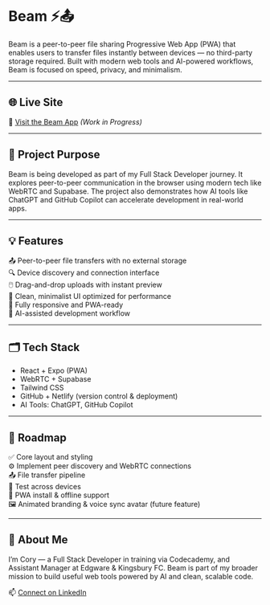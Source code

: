 # Beam ⚡📤  
Beam is a peer-to-peer file sharing Progressive Web App (PWA) that enables users to transfer files instantly between devices — no third-party storage required. Built with modern web tools and AI-powered workflows, Beam is focused on speed, privacy, and minimalism.

---

## 🌐 Live Site  
🔗 [Visit the Beam App](https://astonishing-maamoul-d52779.netlify.app/) *(Work in Progress)*

---

## 🧠 Project Purpose  
Beam is being developed as part of my Full Stack Developer journey. It explores peer-to-peer communication in the browser using modern tech like WebRTC and Supabase. The project also demonstrates how AI tools like ChatGPT and GitHub Copilot can accelerate development in real-world apps.

---

## 💡 Features  
📤 Peer-to-peer file transfers with no external storage  
🔍 Device discovery and connection interface  
🖱️ Drag-and-drop uploads with instant preview  
🎯 Clean, minimalist UI optimized for performance  
📱 Fully responsive and PWA-ready  
🚀 AI-assisted development workflow  

---

## 🗂️ Tech Stack  
- React + Expo (PWA)  
- WebRTC + Supabase  
- Tailwind CSS  
- GitHub + Netlify (version control & deployment)  
- AI Tools: ChatGPT, GitHub Copilot  

---

## 📌 Roadmap  
✅ Core layout and styling  
⚙️ Implement peer discovery and WebRTC connections  
📤 File transfer pipeline  
🧪 Test across devices  
📱 PWA install & offline support  
🖼️ Animated branding & voice sync avatar (future feature)

---

## 👤 About Me  
I’m Cory — a Full Stack Developer in training via Codecademy, and Assistant Manager at Edgware & Kingsbury FC. Beam is part of my broader mission to build useful web tools powered by AI and clean, scalable code.

📫 [Connect on LinkedIn](https://www.linkedin.com/in/cory-charles-68851757)
